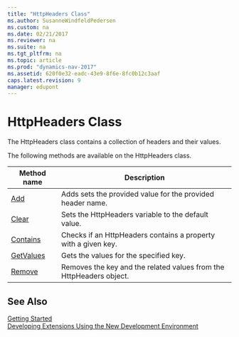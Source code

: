 ```yaml
---
title: "HttpHeaders Class"
ms.author: SusanneWindfeldPedersen
ms.custom: na
ms.date: 02/21/2017
ms.reviewer: na
ms.suite: na
ms.tgt_pltfrm: na
ms.topic: article
ms.prod: "dynamics-nav-2017"
ms.assetid: 620f0e32-eadc-43e9-8f6e-8fc0b12c3aaf
caps.latest.revision: 9
manager: edupont
---
```


# HttpHeaders Class
The HttpHeaders class contains a collection of headers and their values.

The following methods are available on the HttpHeaders class.

|Method name|Description|
|-----------|-----------|
|[Add](httpheaders-add-method.md)|Adds sets the provided value for the provided header name.|
|[Clear](httpheaders-clear-method.md)|Sets the HttpHeaders variable to the default value.|
|[Contains](httpheaders-contains-method.md)|Checks if an HttpHeaders contains a property with a given key.|
|[GetValues](httpheaders-getvalues-method.md)|Gets the values for the specified key.|
|[Remove](httpheaders-remove-method.md)|Removes the key and the related values from the HttpHeaders object.|


## See Also
[Getting Started](newdev-get-started.md)  
[Developing Extensions Using the New Development Environment](newdev-dev-overview.md)
